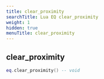 ```yaml
---
title: clear_proximity
searchTitle: Lua EQ clear_proximity
weight: 1
hidden: true
menuTitle: clear_proximity
---
```

## clear_proximity
```lua
eq.clear_proximity() -- void
```